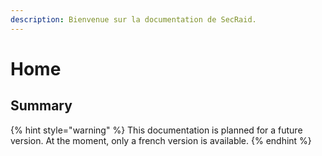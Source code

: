 ```yaml
---
description: Bienvenue sur la documentation de SecRaid.
---
```


# Home

## Summary

{% hint style="warning" %}
This documentation is planned for a future version. At the moment, only a french version is available. 
{% endhint %}


